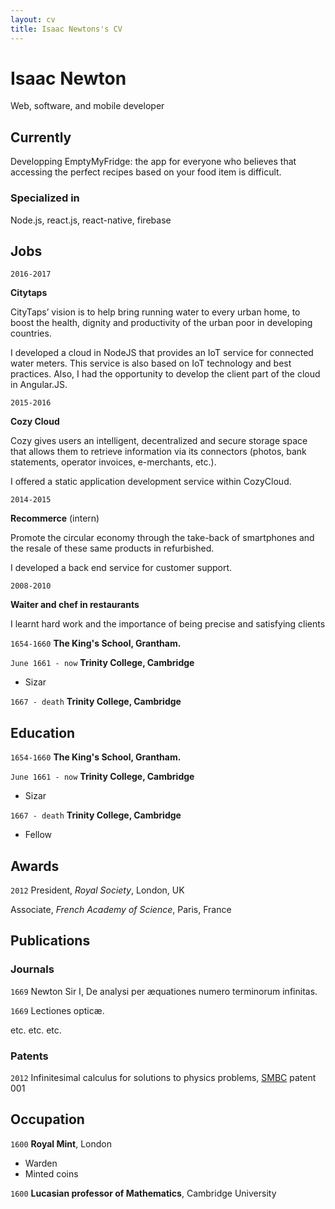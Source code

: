 ```yaml
---
layout: cv
title: Isaac Newtons's CV
---
```

# Isaac Newton
Web, software, and mobile developer

## Currently

Developping EmptyMyFridge: the app for everyone who believes that accessing the perfect recipes based on your food item is difficult.

### Specialized in

Node.js, react.js, react-native, firebase

## Jobs


`2016-2017`

__Citytaps__

CityTaps’ vision is to help bring running water to every urban home, to boost the health, dignity and productivity of the urban poor in developing countries.

I developed a cloud in NodeJS that provides an IoT service for connected water meters. This service is also based on IoT technology and best practices. Also, I had the opportunity to develop the client part of the cloud in Angular.JS.

`2015-2016`

__Cozy Cloud__

Cozy gives users an intelligent, decentralized and secure storage space that allows them to retrieve information via its connectors (photos, bank statements, operator invoices, e-merchants, etc.). 

I offered a static application development service within CozyCloud.

`2014-2015`

__Recommerce__ (intern)

Promote the circular economy through the take-back of smartphones and the resale of these same products in refurbished.

I developed a back end service for customer support.

`2008-2010`

__Waiter and chef in restaurants__

I learnt hard work and the importance of being precise and satisfying clients

`1654-1660`
__The King's School, Grantham.__

`June 1661 - now`
__Trinity College, Cambridge__

- Sizar

`1667 - death`
__Trinity College, Cambridge__

## Education

`1654-1660`
__The King's School, Grantham.__

`June 1661 - now`
__Trinity College, Cambridge__

- Sizar

`1667 - death`
__Trinity College, Cambridge__

- Fellow



## Awards

`2012`
President, *Royal Society*, London, UK

Associate, *French Academy of Science*, Paris, France



## Publications

<!-- A list is also available [online](http://scholar.google.co.uk/citations?user=LTOTl0YAAAAJ) -->

### Journals

`1669`
Newton Sir I, De analysi per æquationes numero terminorum infinitas. 

`1669`
Lectiones opticæ.

etc. etc. etc.

### Patents

`2012`
Infinitesimal calculus for solutions to physics problems, [SMBC](http://www.techdirt.com/articles/20121011/09312820678/if-patents-had-been-around-time-newton.shtml) patent 001


## Occupation

`1600`
__Royal Mint__, London

- Warden
- Minted coins

`1600`
__Lucasian professor of Mathematics__, Cambridge University



<!-- ### Footer

Last updated: May 2013 -->


